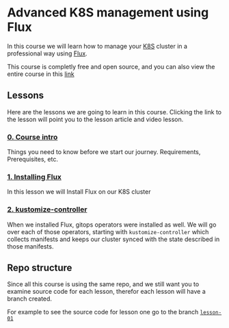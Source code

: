 # Advanced K8S management using Flux

In this course we will learn how to manage your [K8S](https://kubernetes.io/) cluster in a professional way using [Flux](https://fluxcd.io/).

This course is completly free and open source, and you can also view the entire course in this [link](https://www.academeez.com/en/course/kubernetes/flux)

## Lessons

Here are the lessons we are going to learn in this course. Clicking the link to the lesson will point you to the lesson article and video lesson.

### [0. Course intro](https://www.academeez.com/en/course/kubernetes/flux)

Things you need to know before we start our journey. Requirements, Prerequisites, etc.

### [1. Installing Flux](https://www.academeez.com/en/course/kubernetes/flux/installation)

In this lesson we will Install Flux on our K8S cluster

### [2. kustomize-controller](https://www.academeez.com/en/course/kubernetes/flux/kustomize-controller)

When we installed Flux, gitops operators were installed as well. We will go over each of those operators, starting with `kustomize-controller` which collects manifests and keeps our cluster synced with the state described in those manifests.

## Repo structure

Since all this course is using the same repo, and we still want you to examine source code for each lesson, therefor each lesson will have a branch created.

For example to see the source code for lesson one go to the branch [`lesson-01`](https://github.com/ywarezk/academeez-k8s-flux/tree/lesson-01)
